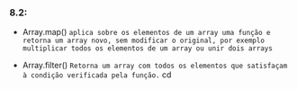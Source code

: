 ### 8.2:

- Array.map() `aplica sobre os elementos de um array uma função e retorna um array novo, sem modificar o original, por exemplo multiplicar todos os elementos de um array ou unir dois arrays` 

- Array.filter() `Retorna um array com todos os elementos que satisfaçam à condição verificada pela função.`
cd